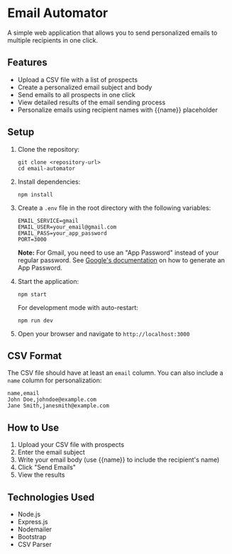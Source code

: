 # Email Automator

A simple web application that allows you to send personalized emails to multiple recipients in one click.

## Features

- Upload a CSV file with a list of prospects
- Create a personalized email subject and body
- Send emails to all prospects in one click
- View detailed results of the email sending process
- Personalize emails using recipient names with {{name}} placeholder

## Setup

1. Clone the repository:

   ```
   git clone <repository-url>
   cd email-automator
   ```

2. Install dependencies:

   ```
   npm install
   ```

3. Create a `.env` file in the root directory with the following variables:

   ```
   EMAIL_SERVICE=gmail
   EMAIL_USER=your_email@gmail.com
   EMAIL_PASS=your_app_password
   PORT=3000
   ```

   **Note:** For Gmail, you need to use an "App Password" instead of your regular password. See [Google's documentation](https://support.google.com/accounts/answer/185833) on how to generate an App Password.

4. Start the application:

   ```
   npm start
   ```

   For development mode with auto-restart:

   ```
   npm run dev
   ```

5. Open your browser and navigate to `http://localhost:3000`

## CSV Format

The CSV file should have at least an `email` column. You can also include a `name` column for personalization:

```
name,email
John Doe,johndoe@example.com
Jane Smith,janesmith@example.com
```

## How to Use

1. Upload your CSV file with prospects
2. Enter the email subject
3. Write your email body (use {{name}} to include the recipient's name)
4. Click "Send Emails"
5. View the results

## Technologies Used

- Node.js
- Express.js
- Nodemailer
- Bootstrap
- CSV Parser

